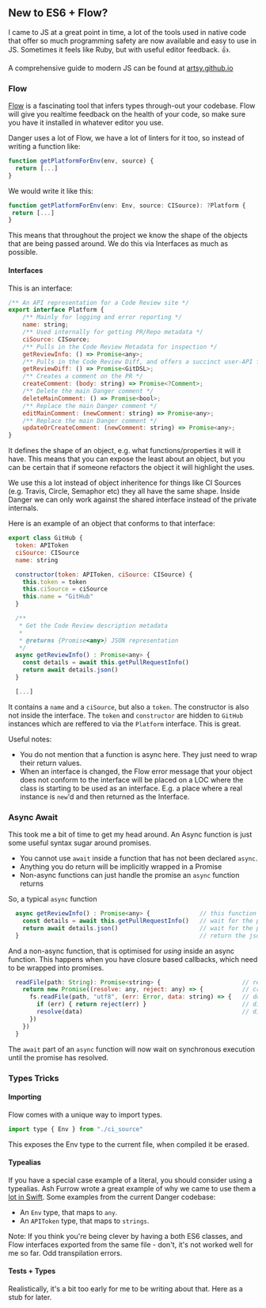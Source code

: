 ## New to ES6 + Flow?

I came to JS at a great point in time, a lot of the tools used in native code that offer so much programming safety are now available and easy to use in JS. Sometimes it feels like Ruby, but with useful editor feedback. 👍. 

A comprehensive guide to modern JS can be found at [artsy.github.io](http://artsy.github.io/blog/2016/11/14/JS-Glossary/) 

### Flow

[Flow](https://flowtype.org) is a fascinating tool that infers types through-out your codebase. Flow will give you realtime feedback on the health of your code, so make sure you have it installed in whatever editor you use.

Danger uses a lot of Flow, we have a lot of linters for it too, so instead of writing a function like:

```js
function getPlatformForEnv(env, source) {
  return [...]
}
```

We would write it like this:

```js
function getPlatformForEnv(env: Env, source: CISource): ?Platform {
 return [...]
}
```

This means that throughout the project we know the shape of the objects 
that are being passed around. We do this via Interfaces as much as possible. 

#### Interfaces

This is an interface:

```js
/** An API representation for a Code Review site */
export interface Platform {
    /** Mainly for logging and error reporting */
    name: string;
    /** Used internally for getting PR/Repo metadata */
    ciSource: CISource;
    /** Pulls in the Code Review Metadata for inspection */
    getReviewInfo: () => Promise<any>;
    /** Pulls in the Code Review Diff, and offers a succinct user-API for it */
    getReviewDiff: () => Promise<GitDSL>;
    /** Creates a comment on the PR */
    createComment: (body: string) => Promise<?Comment>;
    /** Delete the main Danger comment */
    deleteMainComment: () => Promise<bool>;
    /** Replace the main Danger comment */
    editMainComment: (newComment: string) => Promise<any>;
    /** Replace the main Danger comment */
    updateOrCreateComment: (newComment: string) => Promise<any>;
}
```

It defines the shape of an object, e.g. what functions/properties it will it have.
This means that you can expose the least about an object, but you can be certain that if someone refactors the object it will highlight the uses.

We use this a lot instead of object inheritence for things like CI Sources (e.g. Travis, Circle, Semaphor etc) they all have the same shape. Inside Danger we can only work against the shared interface instead of the private internals.  

Here is an example of an object that conforms to that interface:

```js
export class GitHub {
  token: APIToken
  ciSource: CISource
  name: string

  constructor(token: APIToken, ciSource: CISource) {
    this.token = token
    this.ciSource = ciSource
    this.name = "GitHub"
  }

  /**
   * Get the Code Review description metadata
   *
   * @returns {Promise<any>} JSON representation
   */
  async getReviewInfo() : Promise<any> {
    const details = await this.getPullRequestInfo()
    return await details.json()
  }

  [...]
```

It contains a `name` and a `ciSource`, but also a `token`. The constructor is also not inside the interface. The `token` and `constructor` are hidden to `GitHub` instances which are reffered to via the `Platform` interface. This is great.  

Useful notes:

* You do not mention that a function is async here. They just need to wrap their return values.
* When an interface is changed, the Flow error message that your object does not conform to the interface will be placed on a LOC where the class is starting to be used as an interface. E.g. a place where a real instance is `new`'d and then returned as the Interface.

### Async Await

This took me a bit of time to get my head around. An Async function is just some useful syntax sugar around promises.

* You cannot use `await` inside a function that has not been declared `async`. 
* Anything you do return will be implicitly wrapped in a Promise
* Non-async functions can just handle the promise an `async` function returns  

So, a typical `async` function

``` js
  async getReviewInfo() : Promise<any> {              // this function will do async
    const details = await this.getPullRequestInfo()   // wait for the promise in getPullRequestInfo to resolve 
    return await details.json()                       // wait for the promise in json to resolve
  }                                                   // return the json
```

And a non-async function, that is optimised for _using_ inside an async function. This happens when you have closure based callbacks, which need to be wrapped into promises.

```js
  readFile(path: String): Promise<string> {                       // returns a promise with a string
    return new Promise((resolve: any, reject: any) => {           // create a new promise, with 2 callbacks
      fs.readFile(path, "utf8", (err: Error, data: string) => {   // do the work
        if (err) { return reject(err) }                           // did it fail? reject the promise
        resolve(data)                                             // did it pass? resolve the promise
      })
    })
  }
```

The `await` part of an `async` function will now wait on synchronous execution until the promise has resolved.

### Types Tricks

#### Importing

Flow comes with a unique way to import types.

```js
import type { Env } from "./ci_source"
```

This exposes the Env type to the current file, when compiled it be erased.

#### Typealias

If you have a special case example of a literal, you should consider using a typealias. Ash Furrow wrote a great example of why we came to use them a [lot in Swift](http://artsy.github.io/blog/2016/06/24/typealias-for-great-good/). Some examples from the current Danger codebase:

* An `Env` type, that maps to `any`.
* An `APIToken` type, that maps to `strings`.

Note: If you think you're being clever by having a both ES6 classes, and Flow interfaces exported from the same file - don't, it's not worked well for me so far. Odd transpilation errors. 

#### Tests + Types

Realistically, it's a bit too early for me to be writing about that. Here as a stub for later.